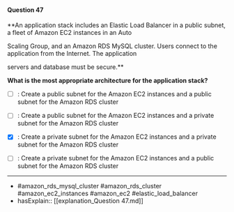 #### Question  47

**An application stack includes an Elastic Load Balancer in a public subnet, a fleet of Amazon EC2 instances in an Auto

Scaling Group, and an Amazon RDS MySQL cluster. Users connect to the application from the Internet. The application

servers and database must be secure.**

**What is the most appropriate architecture for the application stack?**

- [ ] :  Create a public subnet for the Amazon EC2 instances and a public subnet for the Amazon RDS cluster

- [ ] :  Create a public subnet for the Amazon EC2 instances and a private subnet for the Amazon RDS cluster

- [x] :  Create a private subnet for the Amazon EC2 instances and a private subnet for the Amazon RDS cluster

- [ ] :  Create a private subnet for the Amazon EC2 instances and a public subnet for the Amazon RDS cluster

----

- #amazon_rds_mysql_cluster #amazon_rds_cluster #amazon_ec2_instances #amazon_ec2 #elastic_load_balancer
- hasExplain:: [[explanation_Question  47.md]]
